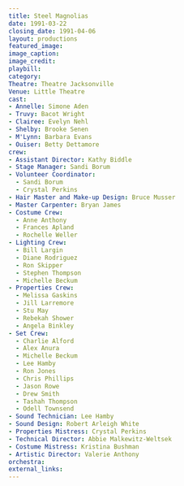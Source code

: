 ```yaml
---
title: Steel Magnolias
date: 1991-03-22
closing_date: 1991-04-06
layout: productions
featured_image:
image_caption:
image_credit:
playbill:
category:
Theatre: Theatre Jacksonville
Venue: Little Theatre
cast:
- Annelle: Simone Aden
- Truvy: Bacot Wright
- Clairee: Evelyn Nehl
- Shelby: Brooke Senen
- M'Lynn: Barbara Evans
- Ouiser: Betty Dettamore
crew:
- Assistant Director: Kathy Biddle
- Stage Manager: Sandi Borum
- Volunteer Coordinator:
  - Sandi Borum
  - Crystal Perkins
- Hair Master and Make-up Design: Bruce Musser
- Master Carpenter: Bryan James
- Costume Crew:
  - Anne Anthony
  - Frances Apland
  - Rochelle Weller
- Lighting Crew:
  - Bill Largin
  - Diane Rodriguez
  - Ron Skipper
  - Stephen Thompson
  - Michelle Beckum
- Properties Crew:
  - Melissa Gaskins
  - Jill Larremore
  - Stu May
  - Rebekah Shower
  - Angela Binkley
- Set Crew:
  - Charlie Alford
  - Alex Anura
  - Michelle Beckum
  - Lee Hamby
  - Ron Jones
  - Chris Phillips
  - Jason Rowe
  - Drew Smith
  - Tashah Thompson
  - Odell Townsend
- Sound Technician: Lee Hamby
- Sound Design: Robert Arleigh White
- Properties Mistress: Crystal Perkins
- Technical Director: Abbie Malkewitz-Weltsek
- Costume Mistress: Kristina Bushman
- Artistic Director: Valerie Anthony
orchestra:
external_links:
---
```

